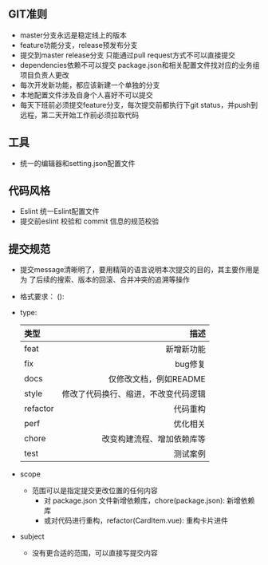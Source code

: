 ## GIT准则
- master分支永远是稳定线上的版本
- feature功能分支，release预发布分支
- 提交到master release分支 只能通过pull request方式不可以直接提交
- dependencies依赖不可以提交 package.json和相关配置文件找对应的业务组项目负责人更改
- 每次开发新功能，都应该新建一个单独的分支
- 本地配置文件涉及自身个人喜好不可以提交
- 每天下班前必须提交feature分支，每次提交前都执行下git status，并push到远程，第二天开始工作前必须拉取代码

## 工具
- 统一的编辑器和setting.json配置文件

## 代码风格
- Eslint 统一Eslint配置文件
- 提交前eslint 校验和 commit 信息的规范校验


## 提交规范
- 提交message清晰明了，要用精简的语言说明本次提交的目的，其主要作用是为
了后续的搜索、版本的回滚、合并冲突的追溯等操作
- 格式要求： <type>(<scope>): <subject>
- type:

    | 类型 | 描述 |
    | :-----| ----:|
    |feat | 新增新功能 |
    |fix | bug修复 |
    |docs | 仅修改文档，例如README |
    |style | 修改了代码换行、缩进，不改变代码逻辑 |
    |refactor | 代码重构 |
    |perf | 优化相关 |
    |chore | 改变构建流程、增加依赖库等 |
    |test | 测试案例 |
- scope
    - 范围可以是指定提交更改位置的任何内容
        - 对 package.json 文件新增依赖库，chore(package.json): 新增依赖库
        - 或对代码进行重构，refactor(CardItem.vue): 重构卡片进件
- subject
    - 没有更合适的范围，可以直接写提交内容